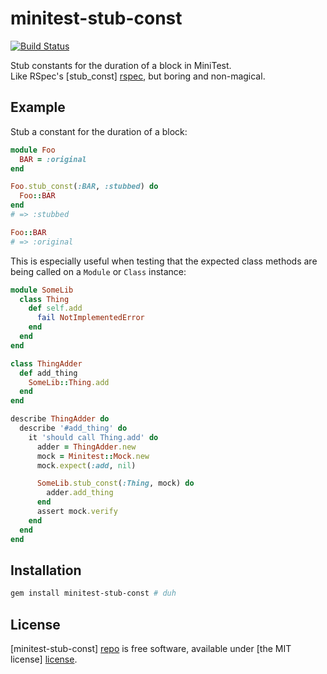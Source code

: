 # minitest-stub-const

[![Build Status](https://travis-ci.org/adammck/minitest-stub-const.svg)](https://travis-ci.org/adammck/minitest-stub-const)

Stub constants for the duration of a block in MiniTest.  
Like RSpec's [stub_const] [rspec], but boring and non-magical.


## Example
Stub a constant for the duration of a block:

```ruby
module Foo
  BAR = :original
end

Foo.stub_const(:BAR, :stubbed) do
  Foo::BAR
end
# => :stubbed

Foo::BAR
# => :original
```

This is especially useful when testing that the expected class methods
are being called on a `Module` or `Class` instance:

```ruby
module SomeLib
  class Thing
    def self.add
      fail NotImplementedError
    end
  end
end

class ThingAdder
  def add_thing
    SomeLib::Thing.add
  end
end

describe ThingAdder do
  describe '#add_thing' do
    it 'should call Thing.add' do
      adder = ThingAdder.new
      mock = Minitest::Mock.new
      mock.expect(:add, nil)

      SomeLib.stub_const(:Thing, mock) do
        adder.add_thing
      end
      assert mock.verify
    end
  end
end
```

## Installation

```sh
gem install minitest-stub-const # duh
```


## License

[minitest-stub-const] [repo] is free software, available under [the MIT license]
[license].




[repo]: https://raw.github.com/adammck/minitest-stub-const
[license]: https://raw.github.com/adammck/minitest-stub-const/master/LICENSE
[rspec]: https://www.relishapp.com/rspec/rspec-mocks/v/2-12/docs/mutating-constants
